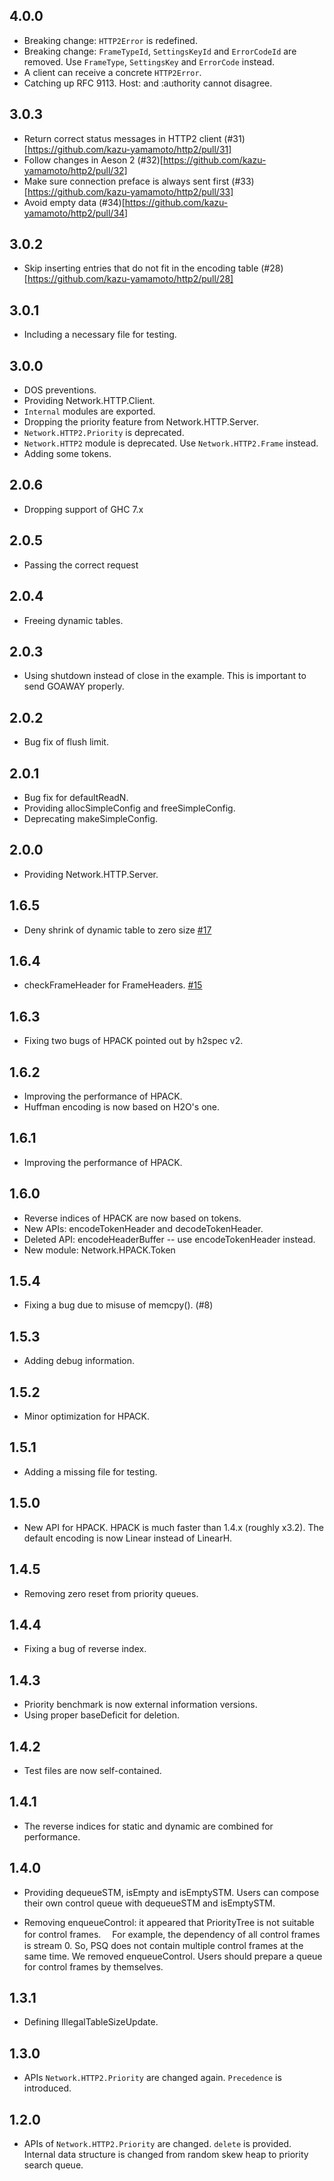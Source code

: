 ## 4.0.0

* Breaking change: `HTTP2Error` is redefined.
* Breaking change: `FrameTypeId`, `SettingsKeyId` and `ErrorCodeId` are removed.
  Use `FrameType`, `SettingsKey` and `ErrorCode` instead.
* A client can receive a concrete `HTTP2Error`.
* Catching up RFC 9113. Host: and :authority cannot disagree.

## 3.0.3

* Return correct status messages in HTTP2 client
  (#31)[https://github.com/kazu-yamamoto/http2/pull/31]
* Follow changes in Aeson 2
  (#32)[https://github.com/kazu-yamamoto/http2/pull/32]
* Make sure connection preface is always sent first
  (#33)[https://github.com/kazu-yamamoto/http2/pull/33]
* Avoid empty data
  (#34)[https://github.com/kazu-yamamoto/http2/pull/34]

## 3.0.2

* Skip inserting entries that do not fit in the encoding table
  (#28)[https://github.com/kazu-yamamoto/http2/pull/28]

## 3.0.1

* Including a necessary file for testing.

## 3.0.0

* DOS preventions.
* Providing Network.HTTP.Client.
* `Internal` modules are exported.
* Dropping the priority feature from Network.HTTP.Server.
* `Network.HTTP2.Priority` is deprecated.
* `Network.HTTP2` module is deprecated. Use `Network.HTTP2.Frame` instead.
* Adding some tokens.

## 2.0.6

* Dropping support of GHC 7.x

## 2.0.5

* Passing the correct request

## 2.0.4

* Freeing dynamic tables.

## 2.0.3

* Using shutdown instead of close in the example. This is important to
  send GOAWAY properly.

## 2.0.2

* Bug fix of flush limit.

## 2.0.1

* Bug fix for defaultReadN.
* Providing allocSimpleConfig and freeSimpleConfig.
* Deprecating makeSimpleConfig.

## 2.0.0

* Providing Network.HTTP.Server.

## 1.6.5

* Deny shrink of dynamic table to zero size
  [#17](https://github.com/kazu-yamamoto/http2/pull/17)

## 1.6.4

* checkFrameHeader for FrameHeaders.
  [#15](https://github.com/kazu-yamamoto/http2/pull/15)

## 1.6.3

* Fixing two bugs of HPACK pointed out by h2spec v2.

## 1.6.2

* Improving the performance of HPACK.
* Huffman encoding is now based on H2O's one.

## 1.6.1

* Improving the performance of HPACK.

## 1.6.0

* Reverse indices of HPACK are now based on tokens.
* New APIs: encodeTokenHeader and decodeTokenHeader.
* Deleted API: encodeHeaderBuffer -- use encodeTokenHeader instead.
* New module: Network.HPACK.Token

## 1.5.4

* Fixing a bug due to misuse of memcpy(). (#8)

## 1.5.3

* Adding debug information.

## 1.5.2

* Minor optimization for HPACK.

## 1.5.1

* Adding a missing file for testing.

## 1.5.0

* New API for HPACK. HPACK is much faster than 1.4.x (roughly x3.2).
  The default encoding is now Linear instead of LinearH.

## 1.4.5

* Removing zero reset from priority queues.

## 1.4.4

* Fixing a bug of reverse index.

## 1.4.3

* Priority benchmark is now external information versions.
* Using proper baseDeficit for deletion.

## 1.4.2

* Test files are now self-contained.

## 1.4.1

* The reverse indices for static and dynamic are combined for performance.

## 1.4.0

* Providing dequeueSTM, isEmpty and isEmptySTM. Users can compose
  their own control queue with dequeueSTM and isEmptySTM.

* Removing enqueueControl: it appeared that PriorityTree is not
  suitable for control frames. 　For example, the dependency of all
  control frames is stream 0.  So, PSQ does not contain multiple
  control frames at the same time.  We removed enqueueControl. Users
  should prepare a queue for control frames by themselves.

## 1.3.1

* Defining IllegalTableSizeUpdate.

## 1.3.0

* APIs `Network.HTTP2.Priority` are changed again. `Precedence` is introduced.

## 1.2.0

* APIs of `Network.HTTP2.Priority` are changed. `delete` is provided. Internal data structure is changed from random skew heap to priority search queue.
